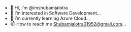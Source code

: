 - 👋 Hi, I’m @imshubamjalotra
- 👀 I’m interested in Software Development...
- 🌱 I’m currently learning Azure Cloud...
- 📫 How to reach me Shubamjalotra01952@gmail.com...

<!---
imshubamjalotra/imshubamjalotra is a ✨ special ✨ repository because its `README.md` (this file) appears on your GitHub profile.
You can click the Preview link to take a look at your changes.
--->
